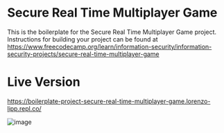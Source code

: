 # Secure Real Time Multiplayer Game

This is the boilerplate for the Secure Real Time Multiplayer Game project. Instructions for building your project can be found at https://www.freecodecamp.org/learn/information-security/information-security-projects/secure-real-time-multiplayer-game

# Live Version

https://boilerplate-project-secure-real-time-multiplayer-game.lorenzo-lipp.repl.co/

![image](https://user-images.githubusercontent.com/91420499/177647389-08d3d844-6902-4797-8792-28a194498955.png)
